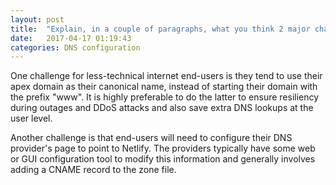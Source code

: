 ```yaml
---
layout: post
title:  "Explain, in a couple of paragraphs, what you think 2 major challenges around DNS configuration are for less-technical internet end-users"
date:   2017-04-17 01:19:43
categories: DNS configuration
---
```


One challenge for less-technical internet end-users is they tend to use their apex domain as their canonical name, instead of starting their domain with the prefix "www". It is highly preferable to do the latter to ensure resiliency during outages and DDoS attacks and also save extra DNS lookups at the user level.

Another challenge is that end-users will need to configure their DNS provider's page to point to Netlify. The providers typically have some web or GUI configuration tool to modify this information and generally involves adding a CNAME record to the zone file.
